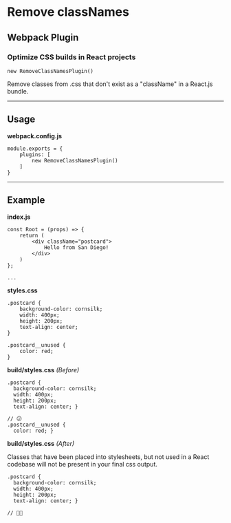 # Remove classNames
## Webpack Plugin
### Optimize CSS builds in React projects

```
new RemoveClassNamesPlugin()
```


Remove classes from .css that don't exist as a "className" in a React.js bundle.

---
## Usage
**webpack.config.js**
```
module.exports = {
	plugins: [
		new RemoveClassNamesPlugin()
	]
}
```

---
## Example

**index.js**
```
const Root = (props) => {
	return (
		<div className="postcard">
			Hello from San Diego!
		</div>
	)
};

...
```

**styles.css**
```
.postcard {
	background-color: cornsilk;
	width: 400px;
	height: 200px;
	text-align: center;
}

.postcard__unused {
	color: red;
}
```


**build/styles.css** *(Before)*
```
.postcard {
  background-color: cornsilk;
  width: 400px;
  height: 200px;
  text-align: center; }

// 😕
.postcard__unused {
  color: red; }
```



**build/styles.css** *(After)*

Classes that have been placed into stylesheets, but not used in a React codebase will not be present in your final css output.
```
.postcard {
  background-color: cornsilk;
  width: 400px;
  height: 200px;
  text-align: center; }

// 🏄🏽
```


